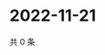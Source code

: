# 2022-11-21

共 0 条

<!-- BEGIN WEIBO -->
<!-- 最后更新时间 Mon Nov 21 2022 22:14:10 GMT+0800 (China Standard Time) -->

<!-- END WEIBO -->
